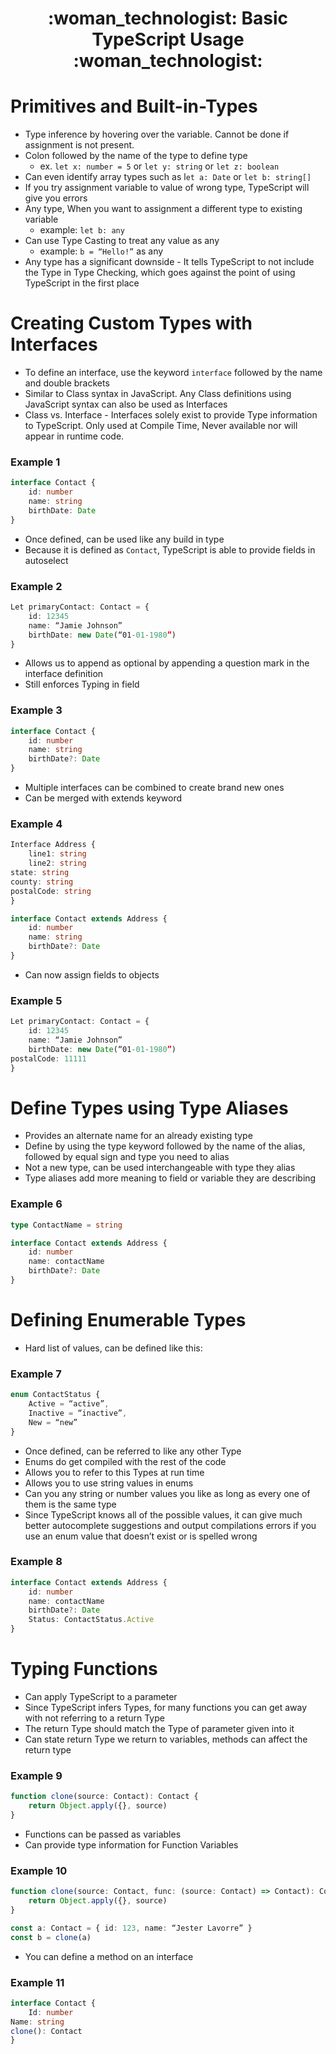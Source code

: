 <div align="center">
   <h1>:woman_technologist: Basic TypeScript Usage :woman_technologist:</h1>
</div>

<h1>Primitives and Built-in-Types</h1>

- Type inference by hovering over the variable. Cannot be done if assignment is not present.
- Colon followed by the name of the type to define type
	- ex. `let x: number = 5`  or  `let y: string` or   `let z: boolean`
- Can even identify array types such as l`et a: Date` or `let b: string[]`
- If you try assignment variable to value of wrong type, TypeScript will give you errors
- Any type, When you want to assignment a different type to existing variable
	- example: `let b: any`
- Can use Type Casting to treat any value as any
	- example: `b = “Hello!”` as any
- Any type has a significant downside - It tells TypeScript to not include the Type in Type Checking, which goes against the point of using TypeScript in the first place

<h1>Creating Custom Types with Interfaces</h1>


- To define an interface, use the keyword `interface` followed by the name and double brackets
- Similar to Class syntax in JavaScript. Any Class definitions using JavaScript syntax can also be used as Interfaces
- Class vs. Interface - Interfaces solely exist to provide Type information to TypeScript. Only used at Compile Time, Never available nor will appear in runtime code.

<h3>Example 1</h3>

```typescript
interface Contact {
	id: number
	name: string 
	birthDate: Date
}
```

- Once defined, can be used like any build in type 
- Because it is defined as `Contact`, TypeScript is able to provide fields in autoselect

<h3>Example 2</h3>

```typescript
Let primaryContact: Contact = {
	id: 12345
	name: “Jamie Johnson”
	birthDate: new Date(“01-01-1980”)
}
```

- Allows us to append as optional by appending a question mark in the interface definition
- Still enforces Typing in field

<h3>Example 3</h3> 

```typescript
interface Contact {
	id: number
	name: string 
	birthDate?: Date
}
```

- Multiple interfaces can be combined to create brand new ones
- Can be merged with extends keyword

<h3>Example 4</h3> 

```typescript
Interface Address {
	line1: string
	line2: string
state: string
county: string
postalCode: string
}

interface Contact extends Address {
	id: number
	name: string 
	birthDate?: Date
}
```

- Can now assign fields to objects

<h3>Example 5</h3>

```typescript
Let primaryContact: Contact = {
	id: 12345
	name: “Jamie Johnson”
	birthDate: new Date(“01-01-1980”)
postalCode: 11111 
}
```

<h1>Define Types using Type Aliases</h1>


- Provides an alternate name for an already existing type
- Define by using the type keyword followed by the name of the alias, followed by equal sign and type you need to alias
- Not a new type, can be used interchangeable with type they alias
- Type aliases add more meaning to field or variable they are describing

<h3>Example 6</h3>

```typescript
type ContactName = string

interface Contact extends Address {
	id: number
	name: contactName
	birthDate?: Date
}
```

<h1>Defining Enumerable Types</h1>

- Hard list of values, can be defined like this: 

<h3>Example 7</h3>

```typescript
enum ContactStatus {
	Active = “active”, 
	Inactive = “inactive”,
	New = “new”
}
```

- Once defined, can be referred to like any other Type
- Enums do get compiled with the rest of  the code
- Allows you to refer to this Types at run time
- Allows you to use string values in enums
- Can you any string or number values you like as long as every one of them is the same type
- Since TypeScript knows all of the possible values, it can give much better autocomplete suggestions and output compilations errors if you use an enum value that doesn’t exist or is spelled wrong

<h3>Example 8</h3>

```typescript
interface Contact extends Address {
	id: number
	name: contactName
	birthDate?: Date
	Status: ContactStatus.Active
}
```

<h1>Typing Functions</h1>


- Can apply TypeScript to a parameter
- Since TypeScript infers Types, for many functions you can get away with not referring to a return Type
- The return Type should match the Type of parameter given into it
- Can state return Type we return to variables, methods can affect the return type

<h3>Example 9</h3>

```typescript
function clone(source: Contact): Contact {
	return Object.apply({}, source)
}
```

- Functions can be passed as variables
- Can provide type information for Function Variables

<h3>Example 10</h3>

```typescript
function clone(source: Contact, func: (source: Contact) => Contact): Contact {
	return Object.apply({}, source)
}

const a: Contact = { id: 123, name: “Jester Lavorre” }
const b = clone(a)
```

- You can define a method on an interface

<h3>Example 11</h3>

```typescript
interface Contact {
	Id: number
Name: string
clone(): Contact
}
```






